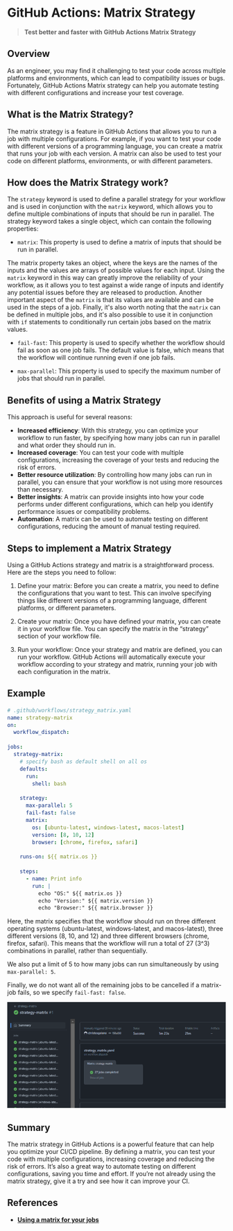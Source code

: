 # GitHub Actions: Matrix Strategy

> **Test better and faster with GitHub Actions Matrix Strategy**

## Overview

As an engineer, you may find it challenging to test your code across multiple platforms and environments, which can lead to compatibility issues or bugs. Fortunately, GitHub Actions Matrix strategy can help you automate testing with different configurations and increase your test coverage.

## What is the Matrix Strategy?

The matrix strategy is a feature in GitHub Actions that allows you to run a job with multiple configurations. For example, if you want to test your code with different versions of a programming language, you can create a matrix that runs your job with each version. A matrix can also be used to test your code on different platforms, environments, or with different parameters.

## How does the Matrix Strategy work?

The `strategy` keyword is used to define a parallel strategy for your workflow and is used in conjunction with the `matrix` keyword, which allows you to define multiple combinations of inputs that should be run in parallel. The strategy keyword takes a single object, which can contain the following properties:

- `matrix`: This property is used to define a matrix of inputs that should be run in parallel.

The matrix property takes an object, where the keys are the names of the inputs and the values are arrays of possible values for each input. Using the `matrix` keyword in this way can greatly improve the reliability of your workflow, as it allows you to test against a wide range of inputs and identify any potential issues before they are released to production. Another important aspect of the `matrix` is that its values are available and can be used in the steps of a job. Finally, it's also worth noting that the `matrix` can be defined in multiple jobs, and it's also possible to use it in conjunction with `if` statements to conditionally run certain jobs based on the matrix values.

- `fail-fast`: This property is used to specify whether the workflow should fail as soon as one job fails. The default value is false, which means that the workflow will continue running even if one job fails.

- `max-parallel`: This property is used to specify the maximum number of jobs that should run in parallel.

## Benefits of using a Matrix Strategy

This approach is useful for several reasons:

- **Increased efficiency**: With this strategy, you can optimize your workflow to run faster, by specifying how many jobs can run in parallel and what order they should run in.
- **Increased coverage**: You can test your code with multiple configurations, increasing the coverage of your tests and reducing the risk of errors.
- **Better resource utilization**: By controlling how many jobs can run in parallel, you can ensure that your workflow is not using more resources than necessary.
- **Better insights**: A matrix can provide insights into how your code performs under different configurations, which can help you identify performance issues or compatibility problems.
- **Automation**: A matrix can be used to automate testing on different configurations, reducing the amount of manual testing required.

## Steps to implement a Matrix Strategy

Using a GitHub Actions strategy and matrix is a straightforward process. Here are the steps you need to follow:

1. Define your matrix: Before you can create a matrix, you need to define the configurations that you want to test. This can involve specifying things like different versions of a programming language, different platforms, or different parameters.

2. Create your matrix: Once you have defined your matrix, you can create it in your workflow file. You can specify the matrix in the “strategy” section of your workflow file.

3. Run your workflow: Once your strategy and matrix are defined, you can run your workflow. GitHub Actions will automatically execute your workflow according to your strategy and matrix, running your job with each configuration in the matrix.

## Example

```yaml
# .github/workflows/strategy_matrix.yaml
name: strategy-matrix
on:
  workflow_dispatch:

jobs:
  strategy-matrix:
    # specify bash as default shell on all os
    defaults:
      run:
        shell: bash

    strategy:
      max-parallel: 5
      fail-fast: false
      matrix:
        os: [ubuntu-latest, windows-latest, macos-latest]
        version: [8, 10, 12]
        browser: [chrome, firefox, safari]

    runs-on: ${{ matrix.os }}

    steps:
      - name: Print info
        run: |
          echo "OS:" ${{ matrix.os }}
          echo "Version:" ${{ matrix.version }}
          echo "Browser:" ${{ matrix.browser }}
```

Here, the matrix specifies that the workflow should run on three different operating systems (ubuntu-latest, windows-latest, and macos-latest), three different versions (8, 10, and 12) and three different browsers (chrome, firefox, safari). This means that the workflow will run a total of 27 (3^3) combinations in parallel, rather than sequentially.

We also put a limit of 5 to how many jobs can run simultaneously by using `max-parallel: 5`.

Finally, we do not want all of the remaining jobs to be cancelled if a matrix-job fails, so we specify `fail-fast: false`.

![strategy-matrix](../../images/actions/strategy-matrix.png)

## Summary

The matrix strategy in GitHub Actions is a powerful feature that can help you optimize your CI/CD pipeline. By defining a matrix, you can test your code with multiple configurations, increasing coverage and reducing the risk of errors. It’s also a great way to automate testing on different configurations, saving you time and effort. If you’re not already using the matrix strategy, give it a try and see how it can improve your CI.

## References

- [**Using a matrix for your jobs**](https://docs.github.com/en/actions/using-jobs/using-a-matrix-for-your-jobs)
